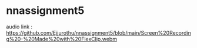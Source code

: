 # nnassignment5

audio link :
https://github.com/Ejjurothu/nnassignment5/blob/main/Screen%20Recording%20-%20Made%20with%20FlexClip.webm
